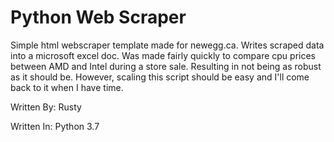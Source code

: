 # Python Web Scraper
Simple html webscraper template made for newegg.ca. Writes scraped data into a microsoft excel doc. Was made fairly quickly to compare cpu prices between AMD and Intel during a store sale. Resulting in not being as robust as it should be. However, scaling this script should be easy and I'll come back to it when I have time. 

Written By: Rusty

Written In: Python 3.7
